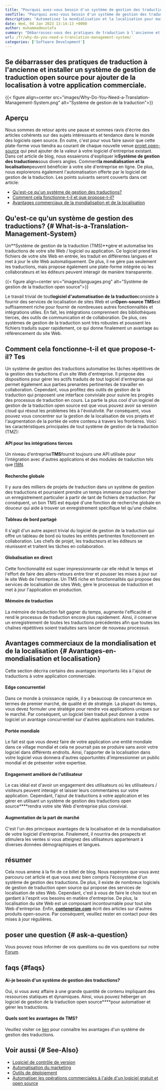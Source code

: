 ```yaml
---
title: "Pourquoi avez-vous besoin d'un système de gestion des traductions?" 
seoTitle: "Pourquoi avez-vous besoin d'un système de gestion des traductions?" 
description: "Automatisez la mondialisation et la localisation pour maximiser la portée de vos produits. Explorons comment votre logiciel exploite un système de gestion des traductions." 
date: Wed, 04 Jan 2023 13:14:13 +0000
author: muhammadmustafa
summary: "Débarrassez-vous des pratiques de traduction à l'ancienne et installez un système de gestion de traduction open source pour ajouter une localisation à votre application commerciale." 
url: /fr/why-do-you-need-a-translation-management-system/
categories: ['Software Development']
---
```


## Se débarrasser des pratiques de traduction à l'ancienne et installer un système de gestion de traduction open source pour ajouter de la localisation à votre application commerciale.

{{< figure align=center src="images/Why-Do-You-Need-a-Translation-Management-System.png" alt="Système de gestion de la traduction">}}


## Aperçu
Nous sommes de retour après une pause et sommes ravis d'écrire des articles cohérents sur des sujets intéressants et tendance dans le monde des logiciels open source. En outre, c'est pour vous faire savoir que cette plate-forme vous tiendra au courant de chaque nouvelle venue [projet open-source][1] qui peut ajouter de la valeur à votre logiciel d'entreprise existant.
Dans cet article de blog, nous essaierons d'expliquer le**Système de gestion des traductions**sous divers angles. Comment**la mondialisation et la localisation**peuvent bénéficier à votre site d'entreprise en ligne. De plus, nous explorerons également l'automatisation offerte par le logiciel de gestion de la traduction.
Les points suivants seront couverts dans cet article:
  * [Qu'est-ce qu'un système de gestion des traductions?][2]
  * [Comment cela fonctionne-t-il et que propose-t-il? ][3]
  * [Avantages commerciaux de la mondialisation et de la localisation][4]

## Qu'est-ce qu'un système de gestion des traductions?   {# What-is-a-Translation-Management-System}
Un**Système de gestion de la traduction (TMS)**gère et automatise les traductions de votre site Web / logiciel ou application. Ce logiciel prend les fichiers de votre site Web en entrée, les traduit en différentes langues et met à jour le site Web automatiquement. De plus, il ne gère pas seulement les traductions, mais propose également une plate-forme intégrée où les collaborateurs et les éditeurs peuvent interagir de manière transparente.

{{< figure align=center src="images/languages.png" alt="Système de gestion de la traduction open source">}}

Le travail trivial de tout**logiciel d'automatisation de la traduction**consiste à fournir des services de localisation de sites Web et un**Open-source TMS**est suffisamment riche pour fournir de nombreuses autres fonctionnalités et intégrations utiles. En fait, les intégrations comprennent des bibliothèques tierces, des outils de communication et de collaboration. De plus, ces systèmes de gestion de la traduction sont très robustes et poussent les fichiers traduits super rapidement, ce qui donne finalement un avantage au référencement du site Web.

## Comment cela fonctionne-t-il et que propose-t-il? Tes
Un système de gestion des traductions automatise les tâches répétitives de la gestion des traductions d'un site Web d'entreprise. Il propose des dispositions pour gérer les actifs traduits de tout logiciel d'entreprise qui permet également aux parties prenantes pertinentes de travailler en collaboration. Cependant, vous profitez des outils de gestion de la traduction qui proposent une interface conviviale pour suivre les progrès des processus de traduction en cours.
La partie la plus cool d'un logiciel de gestion de la traduction open source est que vous pouvez avoir sa version cloud qui résout les problèmes liés à l'évolutivité. Par conséquent, vous pouvez vous concentrer sur la gestion de la localisation de vos projets et l'augmentation de la portée de votre contenu à travers les frontières.
Voici les caractéristiques principales de tout système de gestion de la traduction (TMZ):

#### **API pour les intégrations tierces**
Un niveau d'entreprise**TMS**fournit toujours une API utilisée pour l'intégration avec d'autres applications et des modules de traduction tels que [I18N][5].

#### Recherche globale
Il y aura des milliers de projets de traduction dans un système de gestion des traductions et pourraient prendre un temps immense pour rechercher un enregistrement particulier à partir de tant de fichiers de traduction. Par conséquent, un bon TMS est équipé d'une fonction de recherche globale en douceur qui aide à trouver un enregistrement spécifique tel qu'une chaîne.

#### Tableau de bord partagé
Il s'agit d'un autre aspect trivial du logiciel de gestion de la traduction qui offre un tableau de bord où toutes les entités pertinentes fonctionnent en collaboration. Les chefs de projet, les traducteurs et les éditeurs se réunissent et traitent les tâches en collaboration.

#### Globalisation en direct
Cette fonctionnalité est super impressionnante car elle réduit le temps et l'effort de faire des allers-retours entre tirer et pousser les mises à jour sur le site Web de l'entreprise. Un TMS riche en fonctionnalités qui propose des services de localisation de sites Web, gère le processus de traduction et met à jour l'application en production.

#### Mémoire de traduction
La mémoire de traduction fait gagner du temps, augmente l'efficacité et rend le processus de traduction encore plus rapidement. Ainsi, il conserve un enregistrement de toutes les traductions précédentes afin que toutes les chaînes répétitives soient traduites sans lancer de nouveau processus.

## Avantages commerciaux de la mondialisation et de la localisation   {# Avantages-en-mondialisation et localisation}
Cette section décrira certains des avantages importants liés à l'ajout de traductions à votre application commerciale.

#### Edge concurrentiel
Dans ce monde à croissance rapide, il y a beaucoup de concurrence en termes de premier marché, de qualité et de stratégie. La plupart du temps, vous devez formuler une stratégie pour rendre vos applications uniques sur le marché. Par conséquent, un logiciel bien traduit peut donner à votre logiciel un avantage concurrentiel sur d'autres applications non traduites.

#### Portée mondiale
Le fait est que vous devez faire de votre application une entité mondiale dans ce village mondial et cela ne pourrait pas se produire sans avoir votre logiciel dans différents endroits. Ainsi, l'apporter de la localisation dans votre logiciel vous donnera d'autres opportunités d'impressionner un public mondial et de présenter votre expertise.

#### Engagement amélioré de l'utilisateur
Le cas idéal est d'avoir un engagement des utilisateurs où les utilisateurs / visiteurs peuvent interagir et laisser leurs commentaires sur votre application. Cependant, l'ajout de traductions à votre application et les gérer en utilisant un système de gestion des traductions open source****rendra votre site Web d'entreprise plus convivial.

#### Augmentation de la part de marché
C'est l'un des principaux avantages de la localisation et de la mondialisation de votre logiciel d'entreprise. Finalement, il nourrira des prospects et stimulera les ventes si vous atteignez des utilisateurs appartenant à diverses données démographiques et langues.

## résumer
Cela nous amène à la fin de ce billet de blog. Nous espérons que vous avez parcouru cet article et que vous avez bien compris l'écosystème d'un système de gestion des traductions. De plus, il existe de nombreux logiciels de gestion de traduction open source qui propose des services de localisation de sites Web. Cependant, c'est à vous de faire le choix tout en gardant à l'esprit vos besoins en matière d'entreprise. De plus, la localisation du site Web est un composant incontournable pour tout site Web d'entreprise.
Enfin, [**contenerize.com**][6] écrit des articles sur d'autres produits open-source. Par conséquent, veuillez rester en contact pour des mises à jour régulières.

## poser une question   {# ask-a-question}
Vous pouvez nous informer de vos questions ou de vos questions sur notre [Forum][7].

## faqs   {#faqs}

#### **Ai-je besoin d'un système de gestion des traductions?**
Oui, si vous avez affaire à une grande quantité de contenu impliquant des ressources statiques et dynamiques. Ainsi, vous pouvez héberger un logiciel de gestion de la traduction open source****pour automatiser et gérer les traductions.

#### **Quels sont les avantages de TMS?**
Veuillez visiter ce [lien][4] pour connaître les avantages d'un système de gestion des traductions.

## Voir aussi   {# See-Also}
  * [Logiciel de contrôle de version][8]
  * [Automatisation du marketing][9]
  * [Outils de déploiement][10]
  * [Automatiser les opérations commerciales à l'aide d'un logiciel gratuit et open source][11]

  
[1]: https://products.containerize.com/
[2]: #What-is-a-translation-management-system
[3]: #How-does-it-work-and-what-does-it-offer
[4]: #Benefits-of-globalization-and-localization
[5]: https://www.npmjs.com/package/i18n
[6]: https://www.containerize.com/
[7]: https://forum.containerize.com/
[8]: https://blog.containerize.com/category/version-control-software/
[9]: https://blog.containerize.com/category/marketing-automation/
[10]: https://blog.containerize.com/category/deployment-tools/
[11]: https://blog.containerize.com/blogging/automate-business-operations-using-open-source-software/
